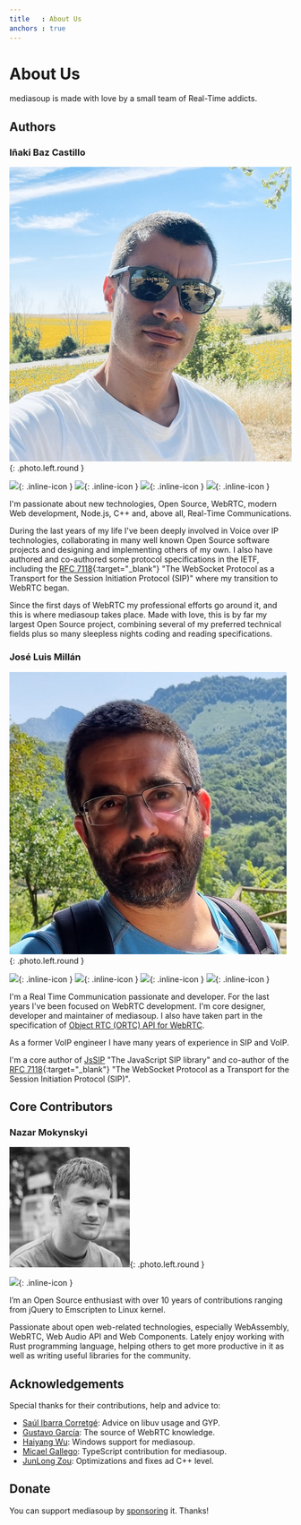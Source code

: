 ```yaml
---
title   : About Us
anchors : true
---
```



# About Us

mediasoup is made with love by a small team of Real-Time addicts.


## Authors

### Iñaki Baz Castillo

![Iñaki Baz Castillo][ibc-photo]{: .photo.left.round }

[![][website-icon]][ibc-website-url]{: .inline-icon }
[![][github-icon]][ibc-github-url]{: .inline-icon }
[![][github-icon]][versatica-github-url]{: .inline-icon }
[![][linkedin-icon]][ibc-linkedin-url]{: .inline-icon }
<!-- [![][upwork-icon]][ibc-upwork-url]{: .inline-icon } -->

I'm passionate about new technologies, Open Source, WebRTC, modern Web development, Node.js, C++ and, above all, Real-Time Communications.

During the last years of my life I've been deeply involved in Voice over IP technologies, collaborating in many well known Open Source software projects and designing and implementing others of my own. I also have authored and co-authored some protocol specifications in the IETF, including the [RFC 7118][rfc7118-url]{:target="_blank"} "The WebSocket Protocol as a Transport for the Session Initiation Protocol (SIP)" where my transition to WebRTC began.

Since the first days of WebRTC my professional efforts go around it, and this is where mediasoup takes place. Made with love, this is by far my largest Open Source project, combining several of my preferred technical fields plus so many sleepless nights coding and reading specifications.


### José Luis Millán

![José Luis Millán][jmillan-photo]{: .photo.left.round }

[![][github-icon]][jmillan-github-url]{: .inline-icon }
[![][github-icon]][versatica-github-url]{: .inline-icon }
[![][linkedin-icon]][jmillan-linkedin-url]{: .inline-icon }
[![][twitter-icon]][jmillan-twitter-url]{: .inline-icon }

I'm a Real Time Communication passionate and developer. For the last years I've been focused on WebRTC development. I'm core designer, developer and maintainer of mediasoup. I also have taken part in the specification of [Object RTC (ORTC) API for WebRTC][ortc-draft-url].

As a former VoIP engineer I have many years of experience in SIP and VoIP.

I'm a core author of [JsSIP][jssip-url] "The JavaScript SIP library" and co-author of the [RFC 7118][rfc7118-url]{:target="_blank"} "The WebSocket Protocol as a Transport for the Session Initiation Protocol (SIP)".


## Core Contributors

### Nazar Mokynskyi

![Nazar Mokynskyi][nazar-photo]{: .photo.left.round }

[![][github-icon]][nazar-github-url]{: .inline-icon }

I’m an Open Source enthusiast with over 10 years of contributions ranging from jQuery to Emscripten to Linux kernel.

Passionate about open web-related technologies, especially WebAssembly, WebRTC, Web Audio API and Web Components. Lately enjoy working with Rust programming language, helping others to get more productive in it as well as writing useful libraries for the community.


## Acknowledgements

Special thanks for their contributions, help and advice to:

* [Saúl Ibarra Corretgé][saghul-personal-url]: Advice on libuv usage and GYP.
* [Gustavo García][gustavo-personal-url]: The source of WebRTC knowledge.
* [Haiyang Wu][haiyangwu-personal-url]: Windows support for mediasoup.
* [Micael Gallego][micael-gallego-personal-url]: TypeScript contribution for mediasoup.
* [JunLong Zou][junlong-zou-personal-url]: Optimizations and fixes ad C++ level.


## Donate

You can support mediasoup by [sponsoring](/sponsor/#become-a-sponsor) it. Thanks!




[ibc-photo]: /images/ibc.jpg
[ibc-website-url]: https://inakibaz.me
[ibc-github-url]: https://github.com/ibc
[ibc-linkedin-url]: https://linkedin.com/in/inakibaz
[ibc-twitter-url]: https://twitter.com/ibc_tw
[ibc-upwork-url]: https://www.upwork.com/o/profiles/users/_~01d3a30a4d8a3d0690/

[jmillan-photo]: /images/jmillan.jpg
[jmillan-github-url]: https://github.com/jmillan
[jmillan-linkedin-url]: https://www.linkedin.com/in/jos%C3%A9-luis-mill%C3%A1n-a423683b/
[jmillan-twitter-url]: https://twitter.com/jomivi

[nazar-photo]: /images/nazar.jpg
[nazar-github-url]: https://github.com/nazar-pc

[versatica-github-url]: https://github.com/versatica

[website-icon]: /images/icon-website.svg
[github-icon]: /images/icon-github.svg
[linkedin-icon]: /images/icon-linkedin.svg
[twitter-icon]: /images/icon-twitter.svg
[upwork-icon]: /images/icon-upwork.svg

[rfc7118-url]: https://tools.ietf.org/html/rfc7118
[paypal-url]: https://paypal.me/inakibazcastillo/100
[ortc-draft-url]: https://draft.ortc.org
[jssip-url]: https://jssip.net

[saghul-personal-url]: https://about.me/saghul
[gustavo-personal-url]: https://www.rtcbits.com
[haiyangwu-personal-url]: https://github.com/haiyangwu
[micael-gallego-personal-url]: https://about.me/micael.gallego
[junlong-zou-personal-url]: https://lonny.me/wp/

